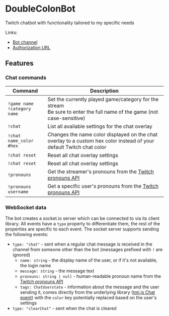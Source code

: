 # DoubleColonBot

Twitch chatbot with functionality tailored to my specific needs

Links:

* [Bot channel](https://twitchbot.djdavid98.art)
* [Authorization URL](https://twitchbot.djdavid98.art/authorize)

## Features

### Chat commands

| Command                          | Description                                                                                                               |
|----------------------------------|---------------------------------------------------------------------------------------------------------------------------|
| `!game name`<br>`!category name` | Set the currently played game/category for the stream<br/>Be sure to enter the full name of the game (not case-sensitive) |
| `!chat`                          | List all available settings for the chat overlay                                                                          |
| `!chat name_color #hex`          | Changes the name color displayed on the chat overlay to a custom hex color instead of your default Twitch chat color      |
| `!chat reset`                    | Reset all chat overlay settings                                                                                           |
| `!chat reset`                    | Reset all chat overlay settings                                                                                           |
| `!pronouns`                      | Get the streamer's pronouns from the [Twitch pronouns API]                                                                |
| `!pronouns username`             | Get a specific user's pronouns from the [Twitch pronouns API]                                                             |

[Twitch pronouns API]: https://pronouns.alejo.io

### WebSocket data

The bot creates a socket.io server which can be connected to via its client library. All events have a `type` property
to differentiate them, the rest of the properties are specific to each event. The socket server supports sending
the following events:

* `type: "chat"` - sent when a regular chat message is received in the channel from someone other than the bot (messages
  prefixed with `!` are ignored)
  * `name: string` - the display name of the user, or if it's not available, the login name
  * `message: string` - the message text
  * `pronouns: string | null` - human-readable pronoun name from the [Twitch pronouns API]
  * `tags: ChatUserstate` - information about the message and the user sending it, comes directly from the underlying
    library ([tmi.js Chat event]) with the `color` key potentially replaced based on the user's settings
* `type: "clearChat"` - sent when the chat is cleared

[tmi.js Chat event]: https://github.com/tmijs/docs/blob/b97a887ff5f09ed9c6e5c522b4745d440e8f5ad6/_posts/v1.4.2/2019-03-03-Events.md#chat
